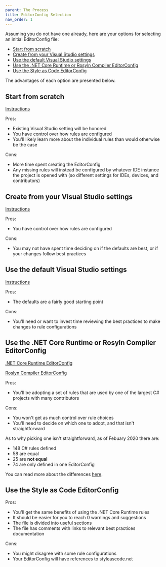 ```yaml
---
parent: The Process
title: EditorConfig Selection
nav_order: 1
---
```


Assuming you do not have one already, here are your options for selecting an initial EditorConfig file:

* [Start from scratch](#start-from-scratch)
* [Create from your Visual Studio settings](#create-from-your-visual-studio-settings)
* [Use the default Visual Studio settings](#use-the-default-visual-studio-settings)
* [Use the .NET Core Runtime or Rosyln Compiler EditorConfig](#use-the-net-core-runtime-or-rosyln-compiler-editorconfig)
* [Use the Style as Code EditorConfig](#use-the-style-as-code-editorconfig)

The advantages of each option are presented below.

## Start from scratch

[Instructions](https://docs.microsoft.com/visualstudio/ide/create-portable-custom-editor-options?view=vs-2019#add-and-remove-editorconfig-files)

Pros:

* Existing Visual Studio setting will be honored
* You have control over how rules are configured
* You'll likely learn more about the individual rules than would otherwise be the case

Cons:

* More time spent creating the EditorConfig
* Any missing rules will instead be configured by whatever IDE instance the project is opened with (so different settings for IDEs, devices, and contributors)

## Create from your Visual Studio settings

[Instructions](https://docs.microsoft.com/visualstudio/ide/code-styles-and-code-cleanup?view=vs-2019#code-styles-in-editorconfig-files)

Pros:

* You have control over how rules are configured

Cons:

* You may not have spent time deciding on if the defaults are best, or if your changes follow best practices

## Use the default Visual Studio settings

[Instructions](https://docs.microsoft.com/visualstudio/ide/create-portable-custom-editor-options?view=vs-2019#add-and-remove-editorconfig-files)

Pros:

* The defaults are a fairly good starting point

Cons:

* You'll need or want to invest time reviewing the best practices to make changes to rule configurations

## Use the .NET Core Runtime or Rosyln Compiler EditorConfig

[.NET Core Runtime EditorConfig](https://github.com/dotnet/runtime/blob/master/.editorconfig)

[Roslyn Compiler EditorConfig](https://github.com/dotnet/roslyn/blob/master/.editorconfig)

Pros:

* You'll be adopting a set of rules that are used by one of the largest C# projects with many contributors

Cons:

* You won't get as much control over rule choices
* You'll need to decide on which one to adopt, and that isn't straightforward

As to why picking one isn't straightforward, as of Febuary 2020 there are:

* 148 C# rules defined
* 58 are equal
* 25 are **not equal**
* 74 are only defined in one EditorConfig

You can read more about the differences [here](../The_EditorConfig/disagreements_and_controversy.md).

## Use the Style as Code EditorConfig

Pros:

* You'll get the same benefits of using the .NET Core Runtime rules
* It should be easier for you to reach 0 warnings and suggestions
* The file is divided into useful sections
* The file has comments with links to relevant best practices documentation

Cons:

* You might disagree with some rule configurations
* Your EditorConfig will have references to styleascode.net